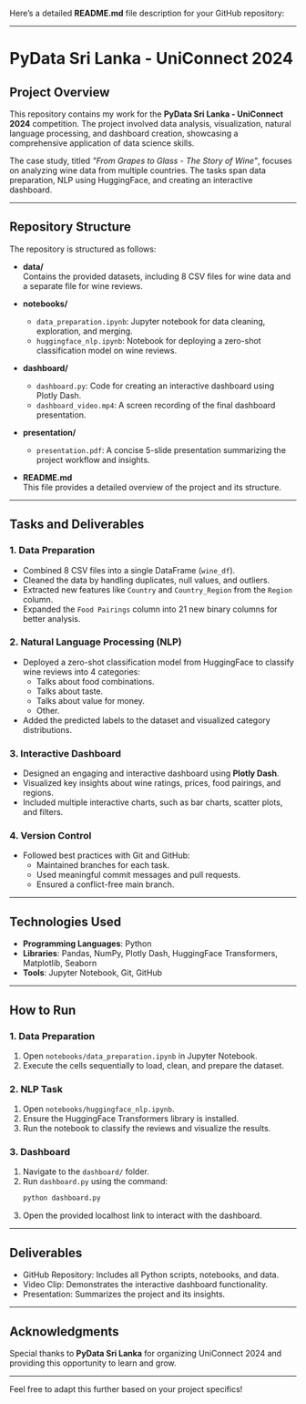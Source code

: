 Here’s a detailed **README.md** file description for your GitHub repository:

---

# PyData Sri Lanka - UniConnect 2024  

## **Project Overview**  
This repository contains my work for the **PyData Sri Lanka - UniConnect 2024** competition. The project involved data analysis, visualization, natural language processing, and dashboard creation, showcasing a comprehensive application of data science skills.  

The case study, titled *"From Grapes to Glass - The Story of Wine"*, focuses on analyzing wine data from multiple countries. The tasks span data preparation, NLP using HuggingFace, and creating an interactive dashboard.  

---

## **Repository Structure**  
The repository is structured as follows:  

- **data/**  
  Contains the provided datasets, including 8 CSV files for wine data and a separate file for wine reviews.  

- **notebooks/**  
  - `data_preparation.ipynb`: Jupyter notebook for data cleaning, exploration, and merging.  
  - `huggingface_nlp.ipynb`: Notebook for deploying a zero-shot classification model on wine reviews.  

- **dashboard/**  
  - `dashboard.py`: Code for creating an interactive dashboard using Plotly Dash.  
  - `dashboard_video.mp4`: A screen recording of the final dashboard presentation.  

- **presentation/**  
  - `presentation.pdf`: A concise 5-slide presentation summarizing the project workflow and insights.  

- **README.md**  
  This file provides a detailed overview of the project and its structure.  

---

## **Tasks and Deliverables**  

### **1. Data Preparation**  
- Combined 8 CSV files into a single DataFrame (`wine_df`).  
- Cleaned the data by handling duplicates, null values, and outliers.  
- Extracted new features like `Country` and `Country_Region` from the `Region` column.  
- Expanded the `Food Pairings` column into 21 new binary columns for better analysis.  

### **2. Natural Language Processing (NLP)**  
- Deployed a zero-shot classification model from HuggingFace to classify wine reviews into 4 categories:  
  - Talks about food combinations.  
  - Talks about taste.  
  - Talks about value for money.  
  - Other.  
- Added the predicted labels to the dataset and visualized category distributions.  

### **3. Interactive Dashboard**  
- Designed an engaging and interactive dashboard using **Plotly Dash**.  
- Visualized key insights about wine ratings, prices, food pairings, and regions.  
- Included multiple interactive charts, such as bar charts, scatter plots, and filters.  

### **4. Version Control**  
- Followed best practices with Git and GitHub:  
  - Maintained branches for each task.  
  - Used meaningful commit messages and pull requests.  
  - Ensured a conflict-free main branch.  

---

## **Technologies Used**  
- **Programming Languages**: Python  
- **Libraries**: Pandas, NumPy, Plotly Dash, HuggingFace Transformers, Matplotlib, Seaborn  
- **Tools**: Jupyter Notebook, Git, GitHub  

---

## **How to Run**  

### **1. Data Preparation**  
1. Open `notebooks/data_preparation.ipynb` in Jupyter Notebook.  
2. Execute the cells sequentially to load, clean, and prepare the dataset.  

### **2. NLP Task**  
1. Open `notebooks/huggingface_nlp.ipynb`.  
2. Ensure the HuggingFace Transformers library is installed.  
3. Run the notebook to classify the reviews and visualize the results.  

### **3. Dashboard**  
1. Navigate to the `dashboard/` folder.  
2. Run `dashboard.py` using the command:  
   ```bash  
   python dashboard.py  
   ```  
3. Open the provided localhost link to interact with the dashboard.  

---

## **Deliverables**  
- GitHub Repository: Includes all Python scripts, notebooks, and data.  
- Video Clip: Demonstrates the interactive dashboard functionality.  
- Presentation: Summarizes the project and its insights.  

---

## **Acknowledgments**  
Special thanks to **PyData Sri Lanka** for organizing UniConnect 2024 and providing this opportunity to learn and grow.  

---

Feel free to adapt this further based on your project specifics!
